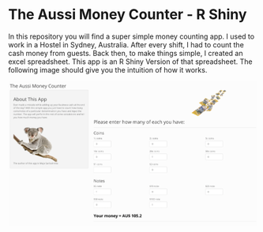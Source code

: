 # The Aussi Money Counter - R Shiny
In this repository you will find a super simple money counting app. I used to work in a Hostel in Sydney, Australia. After every shift, I had to count the cash  money from guests. Back then, to make things simple, I created an excel spreadsheet. This app is an R Shiny Version of that spreadsheet. The following image should give you the intuition of how it works.


![Example use](Example.png)

